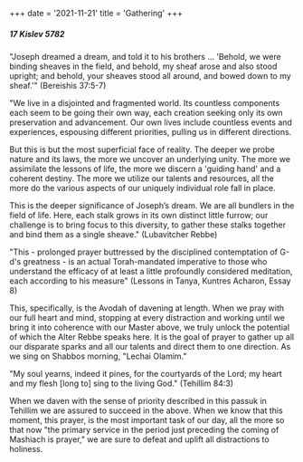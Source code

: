 +++
date = '2021-11-21'
title = 'Gathering'
+++

##### 17 Kislev 5782

"Joseph dreamed a dream, and told it to his brothers ... 'Behold, we were binding sheaves in the field, and behold, my sheaf arose and also stood upright; and behold, your sheaves stood all around, and bowed down to my sheaf.'" (Bereishis 37:5-7)

"We live in a disjointed and fragmented world. Its countless components each seem to be going their own way, each creation seeking only its own preservation and advancement. Our own lives include countless events and experiences, espousing different priorities, pulling us in different directions.

But this is but the most superficial face of reality. The deeper we probe nature and its laws, the more we uncover an underlying unity. The more we assimilate the lessons of life, the more we discern a 'guiding hand' and a coherent destiny. The more we utilize our talents and resources, all the more do the various aspects of our uniquely individual role fall in place.

This is the deeper significance of Joseph’s dream. We are all bundlers in the field of life. Here, each stalk grows in its own distinct little furrow; our challenge is to bring focus to this diversity, to gather these stalks together and bind them as a single sheave." (Lubavitcher Rebbe)

"This - prolonged prayer buttressed by the disciplined contemptation of G-d's greatness - is an actual Torah-mandated imperative to those who understand the efficacy of at least a little profoundly considered meditation, each according to his measure" (Lessons in Tanya, Kuntres Acharon, Essay 8)

This, specifically, is the Avodah of davening at length. When we pray with our full heart and mind, stopping at every distraction and working until we bring it into coherence with our Master above, we truly unlock the potential of which the Alter Rebbe speaks here. It is the goal of prayer to gather up all our disparate sparks and all our talents and direct them to one direction. As we sing on Shabbos morning, "Lechai Olamim."

"My soul yearns, indeed it pines, for the courtyards of the Lord; my heart and my flesh [long to] sing to the living God." (Tehillim 84:3)

When we daven with the sense of priority described in this passuk in Tehillim we are assured to succeed in the above. When we know that this moment, this prayer, is the most important task of our day, all the more so that now "the primary service in the period just preceding the coming of Mashiach is prayer," we are sure to defeat and uplift all distractions to holiness.
